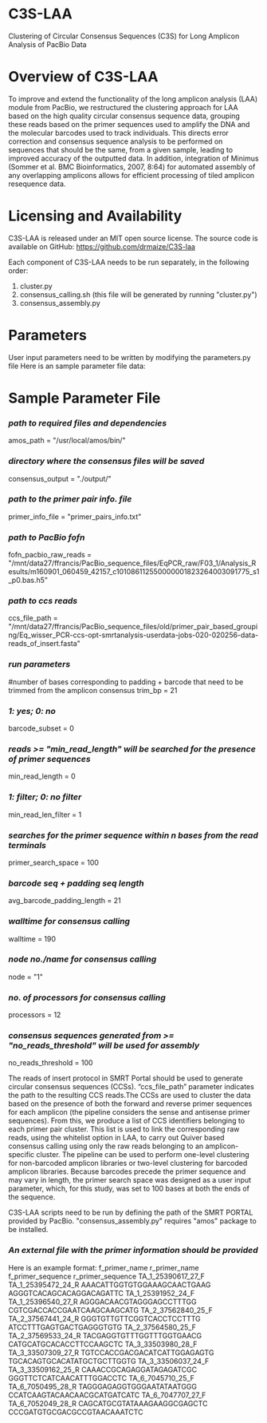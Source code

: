 # C3S-LAA
Clustering of Circular Consensus Sequences (C3S) for Long Amplicon Analysis of PacBio Data


Overview of C3S-LAA 
================================================
To improve and extend the functionality of the long amplicon analysis (LAA) module from PacBio, we restructured the clustering approach for LAA based on the high quality circular consensus sequence data, grouping these reads based on the primer sequences used to amplify the DNA and the molecular barcodes used to track individuals. This directs error correction and consensus sequence analysis to be performed on sequences that should be the same, from a given sample, leading to improved accuracy of the outputted data. In addition, integration of Minimus (Sommer et al. BMC Bioinformatics, 2007, 8:64) for automated assembly of any overlapping amplicons allows for efficient processing of tiled amplicon resequence data.


Licensing and Availability
================================================
C3S-LAA is released under an MIT open source license.
The source code is available on GitHub: https://github.com/drmaize/C3S-laa


Each component of C3S-LAA needs to be run separately, in the following order:

1) cluster.py
2) consensus_calling.sh (this file will be generated by running "cluster.py")
3) consensus_assembly.py


Parameters
================================================
User input parameters need to be written by modifying the parameters.py file
Here is an sample parameter file data:


Sample Parameter File
================================================

###  _path to required files and dependencies_
amos_path = "/usr/local/amos/bin/"

###  _directory where the consensus files will be saved_
consensus_output = "./output/"

###  _path to the primer pair info. file_			
primer_info_file = "primer_pairs_info.txt"

###  _path to PacBio fofn_
fofn_pacbio_raw_reads = "/mnt/data27/ffrancis/PacBio_sequence_files/EqPCR_raw/F03_1/Analysis_Results/m160901_060459_42157_c101086112550000001823264003091775_s1_p0.bas.h5"

###  _path to ccs reads_
ccs_file_path = "/mnt/data27/ffrancis/PacBio_sequence_files/old/primer_pair_based_grouping/Eq_wisser_PCR-ccs-opt-smrtanalysis-userdata-jobs-020-020256-data-reads_of_insert.fasta"

###  _run parameters_
#number of bases corresponding to padding + barcode that need to be trimmed from the amplicon consensus
trim_bp = 21

###  _1: yes; 0: no_
barcode_subset = 0

###  _reads >= "min_read_length" will be searched for the presence of primer sequences_
min_read_length = 0

###  _1: filter; 0: no filter_
min_read_len_filter = 1

###  _searches for the primer sequence within n bases from the read terminals_
primer_search_space = 100

###  _barcode seq + padding seq length_
avg_barcode_padding_length = 21

###  _walltime for consensus calling_
walltime = 190

###  _node no./name for consensus calling_
node = "1"

###  _no. of processors for consensus calling_
processors = 12

###  _consensus sequences generated from >= "no_reads_threshold" will be used for assembly_
no_reads_threshold = 100



The reads of insert protocol in SMRT Portal should be used to generate circular consensus sequences (CCSs). “ccs_file_path” parameter indicates the path to the resulting CCS reads.The CCSs are used to cluster the data based on the presence of both the forward and reverse primer sequences for each amplicon (the pipeline considers the sense and antisense primer sequences). From this, we produce a list of CCS identifiers belonging to each primer pair cluster. This list is used to link the corresponding raw reads, using the whitelist option in LAA, to carry out Quiver based consensus calling using only the raw reads belonging to an amplicon-specific cluster. The pipeline can be used to perform one-level clustering for non-barcoded amplicon libraries or two-level clustering for barcoded amplicon libraries. Because barcodes precede the primer sequence and may vary in length, the primer search space was designed as a user input parameter, which, for this study, was set to 100 bases at both the ends of the sequence.


C3S-LAA scripts need to be run by defining the path of the SMRT PORTAL provided by PacBio. 
"consensus_assembly.py" requires "amos" package to be installed.


###  _An external file with the primer information should be provided_
Here is an example format:
    f_primer_name	r_primer_name	f_primer_sequence	r_primer_sequence
    TA_1_25390617_27_F	TA_1_25395472_24_R	AAACATTGGTGTGGAAAGCAACTGAAG	AGGGTCACAGCACAGGACAGATTC
    TA_1_25391952_24_F	TA_1_25396540_27_R	AGGGACAACGTAGGGAGCCTTTGG	CGTCGACCACCGAATCAAGCAAGCATG
    TA_2_37562840_25_F	TA_2_37567441_24_R	GGGTGTTGTTCGGTCACCTCCTTTG	ATCCTTTGAGTGACTGAGGGTGTG
    TA_2_37564580_25_F	TA_2_37569533_24_R	TACGAGGTGTTTGGTTTGGTGAACG	CATGCATGCACACCTTCCAAGCTC
    TA_3_33503980_28_F	TA_3_33507309_27_R	TGTCCACCGACGACATCATTGGAGAGTG	TGCACAGTGCACATATGCTGCTTGGTG
    TA_3_33506037_24_F	TA_3_33509162_25_R	CAAACCGCAGAGGATAGAGATCGC	GGGTTCTCATCAACATTTGGACCTC
    TA_6_7045710_25_F	TA_6_7050495_28_R	TAGGGAGAGGTGGGAATATAATGGG	CCATCAAGTACAACAACGCATGATCATC
    TA_6_7047707_27_F	TA_6_7052049_28_R	CAGCATGCGTATAAAGAAGGCGAGCTC	CCCGATGTGCGACGCCGTAACAAATCTC
